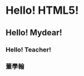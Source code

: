 <!doctype html>
<html>
  <head>
    <meta charset="utf-8">
	<title>我的第一份HTML5文件</title>
  </head>	
  <body>
    <h1> Hello! HTML5! </h1>
    <h2>Hello! Mydear!</h2>
    <h3>Hello! Teacher!</h3>
    <h3>董學翰</h3>
  </body>
</html>
